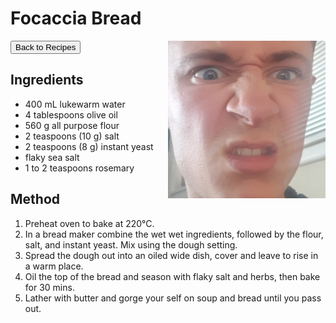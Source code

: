 # Focaccia Bread
<button onclick="location.href='../recipes.html'">Back to Recipes</button>
<img src="images/default_image.jpg" alt="Meatballs" style="float: right; margin-left: 20px; max-width: 50%;" />
## Ingredients
- 400 mL lukewarm water
- 4 tablespoons olive oil
- 560 g all purpose flour
- 2 teaspoons (10 g) salt
- 2 teaspoons (8 g) instant yeast
- flaky sea salt
- 1 to 2 teaspoons rosemary


## Method
1. Preheat oven to bake at 220°C.
2. In a bread maker combine the wet wet ingredients, followed by the flour, salt, and instant yeast. Mix using the dough setting.
3. Spread the dough out into an oiled wide dish, cover and leave to rise in a warm place.
4. Oil the top of the bread and season with flaky salt and herbs, then bake for 30 mins.
5. Lather with butter and gorge your self on soup and bread until you pass out.
